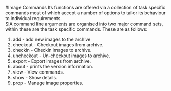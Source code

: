#Image Commands
Its functions are offered via a collection of task specific commands most of which accept a number of options to tailor its behaviour to individual requirements.  
SIA command line arguments are organised into two major command sets, within these are the task specific commands. These are as follows:

1. add - add new images to the archive
2. checkout - Checkout images from archive.
3. checkin - Checkin images to archive.
4. uncheckout - Un-checkout images to archive.
5. export - Export images from archive.
6. about - prints the version information.
7. view - View commands.
8. show - Show details.
9. prop - Manage image properties.
